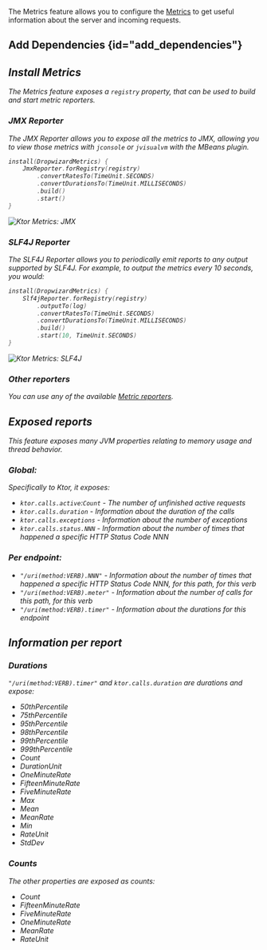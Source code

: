 [//]: # (title: Dropwizard Metrics)

<microformat>
<var name="example_name" value="metrics"/>
<include src="lib.md" include-id="download_example"/>
</microformat>

<include src="lib.md" include-id="outdated_warning"/>

The Metrics feature allows you to configure the [Metrics](http://metrics.dropwizard.io/4.0.0/)
to get useful information about the server and incoming requests.

## Add Dependencies {id="add_dependencies"}
<var name="feature_name" value="Metrics"/>
<var name="artifact_name" value="ktor-metrics"/>
<include src="lib.md" include-id="add_ktor_artifact_intro"/>
<include src="lib.md" include-id="add_ktor_artifact"/>

## Install Metrics

The Metrics feature exposes a `registry` property, that can be used to build and start
metric reporters.

### JMX Reporter

The JMX Reporter allows you to expose all the metrics to JMX,
allowing you to view those metrics with `jconsole` or `jvisualvm` with the MBeans plugin.

```kotlin
install(DropwizardMetrics) {
    JmxReporter.forRegistry(registry)
        .convertRatesTo(TimeUnit.SECONDS)
        .convertDurationsTo(TimeUnit.MILLISECONDS)
        .build()
        .start()
}
```

![Ktor Metrics: JMX](jmx.png)

### SLF4J Reporter

The SLF4J Reporter allows you to periodically emit reports to any output supported by SLF4J.
For example, to output the metrics every 10 seconds, you would:

```kotlin
install(DropwizardMetrics) {
    Slf4jReporter.forRegistry(registry)
        .outputTo(log)
        .convertRatesTo(TimeUnit.SECONDS)
        .convertDurationsTo(TimeUnit.MILLISECONDS)
        .build()
        .start(10, TimeUnit.SECONDS)
}
```

![Ktor Metrics: SLF4J](slf4j.png)

### Other reporters

You can use any of the available [Metric reporters](http://metrics.dropwizard.io/4.0.0/).

## Exposed reports

This feature exposes many JVM properties relating to memory usage and thread behavior.

### Global:

Specifically to Ktor, it exposes:

* `ktor.calls.active`:`Count` - The number of unfinished active requests
* `ktor.calls.duration` - Information about the duration of the calls
* `ktor.calls.exceptions` - Information about the number of exceptions
* `ktor.calls.status.NNN` - Information about the number of times that happened a specific HTTP Status Code NNN

### Per endpoint:

* `"/uri(method:VERB).NNN"` - Information about the number of times that happened a specific HTTP Status Code NNN, for this path, for this verb
* `"/uri(method:VERB).meter"` - Information about the number of calls for this path, for this verb
* `"/uri(method:VERB).timer"` - Information about the durations for this endpoint

## Information per report

### Durations

`"/uri(method:VERB).timer"` and `ktor.calls.duration` are durations and expose:

* 50thPercentile
* 75thPercentile
* 95thPercentile
* 98thPercentile
* 99thPercentile
* 999thPercentile
* Count
* DurationUnit
* OneMinuteRate
* FifteenMinuteRate
* FiveMinuteRate
* Max
* Mean
* MeanRate
* Min
* RateUnit
* StdDev

### Counts

The other properties are exposed as counts:

* Count
* FifteenMinuteRate
* FiveMinuteRate
* OneMinuteRate
* MeanRate
* RateUnit